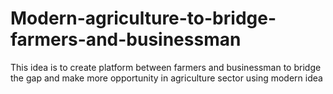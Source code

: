 # Modern-agriculture-to-bridge-farmers-and-businessman
This idea is to create platform between farmers and businessman to bridge the gap and make more opportunity in agriculture sector using modern idea

